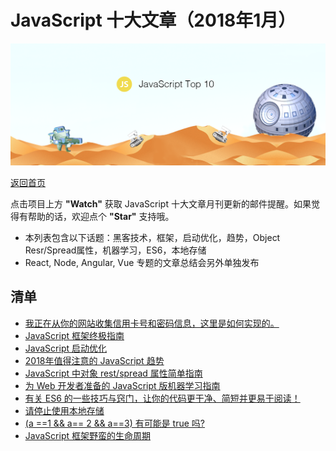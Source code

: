 # JavaScript 十大文章（2018年1月）

![](./img/201802.png )

[返回首页](https://github.com/hijiangtao/javascript-articles-monthly)

点击项目上方 **"Watch"** 获取 JavaScript 十大文章月刊更新的邮件提醒。如果觉得有帮助的话，欢迎点个 **"Star"** 支持哦。

* 本列表包含以下话题：黑客技术，框架，启动优化，趋势，Object Resr/Spread属性，机器学习，ES6，本地存储
* React, Node, Angular, Vue 专题的文章总结会另外单独发布

## 清单

* [我正在从你的网站收集信用卡号和密码信息，这里是如何实现的。](https://hackernoon.com/im-harvesting-credit-card-numbers-and-passwords-from-your-site-here-s-how-9a8cb347c5b5)
* [JavaScript 框架终极指南](https://javascriptreport.com/the-ultimate-guide-to-javascript-frameworks)
* [JavaScript 启动优化](https://developers.google.com/web/fundamentals/performance/optimizing-content-efficiency/javascript-startup-optimization)
* [2018年值得注意的 JavaScript 趋势](https://hackernoon.com/the-top-javascript-trends-to-watch-in-2018-a8437dd94425)
* [JavaScript 中对象 rest/spread 属性简单指南](https://dmitripavlutin.com/object-rest-spread-properties-javascript)
* [为 Web 开发者准备的 JavaScript 版机器学习指南](https://www.robinwieruch.de/machine-learning-javascript-web-developers)
* [有关 ES6 的一些技巧与窍门，让你的代码更干净、简短并更易于阅读！](https://medium.freecodecamp.org/make-your-code-cleaner-shorter-and-easier-to-read-es6-tips-and-tricks-afd4ce25977c)
* [请停止使用本地存储](https://dev.to/rdegges/please-stop-using-local-storage-1i04)
* [(a ==1 && a== 2 && a==3) 有可能是 true 吗?](https://stackoverflow.com/questions/48270127/can-a-1-a-2-a-3-ever-evaluate-to-true)
* [JavaScript 框架野蛮的生命周期](https://stackoverflow.blog/2018/01/11/brutal-lifecycle-javascript-frameworks)

